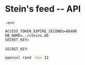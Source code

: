 # Stein's feed -- API

`.env`:

```
ACCESS_TOKEN_EXPIRE_SECONDS=86400
DB_NAME=../steins.db
SECRET_KEY=
```

`SECRET_KEY`:

```bash
openssl rand -hex 32
```
